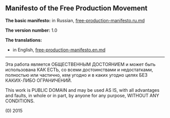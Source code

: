 ## Manifesto of the Free Production Movement

**The basic manifesto:** in Russian, [free-production-manifesto.ru.md](free-production-manifesto.ru.md)

**The version number:** 1.0 

**The translations:**

* in English, [free-production-manifesto.en.md](free-production-manifesto.en.md)

------------------------------------------------------------------

Эта работа является ОБЩЕСТВЕННЫМ ДОСТОЯНИЕМ и может быть использована КАК ЕСТЬ, со всеми достоинствами и недостатками, полностью или частично, кем угодно и в каких угодно целях БЕЗ КАКИХ-ЛИБО ОГРАНИЧЕНИЙ.

This work is PUBLIC DOMAIN and may be used AS IS, with all advantages and faults, in whole or in part,
by anyone for any purpose, WITHOUT ANY CONDITIONS.

(0) 2015